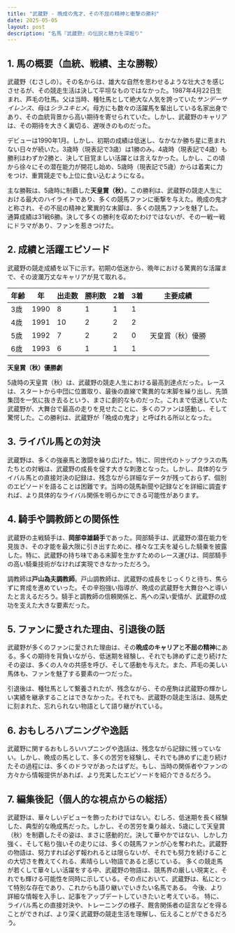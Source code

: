 ```yaml
---
title: "武蔵野 - 晩成の鬼才、その不屈の精神と衝撃の勝利"
date: 2025-05-05
layout: post
description: "名馬『武蔵野』の伝説と魅力を深堀り"
---
```


## 1. 馬の概要（血統、戦績、主な勝鞍）

武蔵野（むさしの）。その名からは、雄大な自然を思わせるような壮大さを感じさせるが、その競走生活は決して平坦なものではなかった。1987年4月22日生まれ、芦毛の牡馬。父は当時、種牡馬として絶大な人気を誇っていた*サンデーサイレンス*、母は*シラユキヒメ*。母方にも数々の活躍馬を輩出している名家出身であり、その血統背景から高い期待を寄せられていた。しかし、武蔵野のキャリアは、その期待を大きく裏切る、遅咲きのものだった。

デビューは1990年1月。しかし、初期の成績は低迷し、なかなか勝ち星に恵まれない日々が続いた。3歳時（現表記で3歳）は1勝のみ。4歳時（現表記で4歳）も勝利はわずか2勝と、決して目覚ましい活躍とは言えなかった。しかし、この頃から徐々にその潜在能力が開花し始め、5歳時（現表記で5歳）からは着実に力をつけ、重賞競走でも上位に食い込むようになる。

主な勝鞍は、5歳時に制覇した**天皇賞（秋）**。この勝利は、武蔵野の競走人生における最大のハイライトであり、多くの競馬ファンに衝撃を与えた。晩成の鬼才と称され、その不屈の精神と驚異的な末脚は、多くの競馬ファンを魅了した。通算成績は31戦6勝。決して多くの勝利を収めたわけではないが、その一戦一戦にドラマがあり、ファンを惹きつけた。


## 2. 成績と活躍エピソード

武蔵野の競走成績を以下に示す。初期の低迷から、晩年における驚異的な活躍まで、その波瀾万丈なキャリアが見て取れる。

| 年齢 | 年 | 出走数 | 勝利数 | 2着 | 3着 | 主要成績 |
|---|---|---|---|---|---|---|
| 3歳 | 1990 | 8 | 1 | 1 | 1 |  |
| 4歳 | 1991 | 10 | 2 | 2 | 2 |  |
| 5歳 | 1992 | 7 | 2 | 2 | 0 | 天皇賞（秋）優勝 |
| 6歳 | 1993 | 6 | 1 | 1 | 1 |  |


**天皇賞（秋）優勝劇**

5歳時の天皇賞（秋）は、武蔵野の競走人生における最高到達点だった。レースは、スタートから中団に位置取り、最後の直線で驚異的な末脚を繰り出し、先頭集団を一気に抜き去るという、まさに劇的なものだった。これまで低迷していた武蔵野が、大舞台で最高の走りを見せたことに、多くのファンは感動し、そして驚愕した。この勝利は、武蔵野が「晩成の鬼才」と呼ばれる所以となった。


## 3. ライバル馬との対決

武蔵野は、多くの強豪馬と激闘を繰り広げた。特に、同世代のトップクラスの馬たちとの対戦は、武蔵野の成長を促す大きな刺激となった。しかし、具体的なライバル馬との直接対決の記録は、残念ながら詳細なデータが残っておらず、個別のエピソードを語ることは困難です。当時の競馬新聞や記録などを詳細に調査すれば、より具体的なライバル関係を明らかにできる可能性があります。


## 4. 騎手や調教師との関係性

武蔵野の主戦騎手は、**岡部幸雄騎手**であった。岡部騎手は、武蔵野の潜在能力を見抜き、その才能を最大限に引き出すために、様々な工夫を凝らした騎乗を披露した。特に、武蔵野の持ち味である末脚を生かすためのレース運びは、岡部騎手の高い騎乗技術がなければ実現できなかっただろう。

調教師は**戸山為夫調教師**。戸山調教師は、武蔵野の成長をじっくりと待ち、焦らずに育成を進めていった。その辛抱強い指導が、晩成の武蔵野を大舞台へと導いたと言えるだろう。騎手と調教師の信頼関係と、馬への深い愛情が、武蔵野の成功を支えた大きな要素だった。


## 5. ファンに愛された理由、引退後の話

武蔵野が多くのファンに愛された理由は、その**晩成のキャリア**と**不屈の精神**にある。多くの期待を背負いながら、低迷期を経験し、それでも諦めずに走り続けたその姿は、多くの人々の共感を呼び、そして感動を与えた。また、芦毛の美しい馬体も、ファンを魅了する要素の一つだった。

引退後は、種牡馬として繋養されたが、残念ながら、その産駒は武蔵野の輝かしい実績を継承することはできなかった。それでも、武蔵野の競走生活は、競馬史に刻まれた、忘れられない物語として語り継がれている。


## 6. おもしろハプニングや逸話

武蔵野に関するおもしろいハプニングや逸話は、残念ながら記録に残っていない。しかし、晩成の馬として、多くの苦労を経験し、それでも諦めずに走り続けたその過程には、多くのドラマがあったはずだ。もし、当時の関係者やファンの方々から情報提供があれば、より充実したエピソードを紹介できるだろう。


## 7. 編集後記（個人的な視点からの総括）

武蔵野は、華々しいデビューを飾ったわけではない。むしろ、低迷期を長く経験した、典型的な晩成馬だった。しかし、その苦労を乗り越え、5歳にして天皇賞（秋）を制覇したその姿は、まさに感動的だ。決して華やかではない、しかし力強く、そして粘り強いその走りには、多くの競馬ファンが心を奪われた。武蔵野の物語は、努力すれば必ず報われるとは限らないが、それでも努力を続けることの大切さを教えてくれる、素晴らしい物語であると感じている。  多くの競走馬が若くして華々しい活躍をする中、武蔵野の物語は、競馬界の厳しい現実と、それでも輝ける可能性を同時に示している。その点において、武蔵野は、私にとって特別な存在であり、これからも語り継いでいきたい名馬である。  今後、より詳細な情報を入手し、記事をアップデートしていきたいと考えている。  特に、ライバル馬との直接対決や、トレーニングの様子、厩舎関係者の証言などを得ることができれば、より深く武蔵野の競走生活を理解し、伝えることができるだろう。
